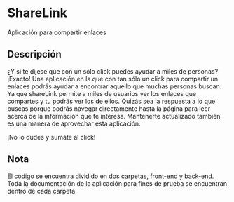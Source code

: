 # ShareLink

Aplicación para compartir enlaces

## Descripción

¿Y si te dijese que con un sólo click puedes ayudar a miles de personas?
¡Exacto!
Una aplicación en la que con tan sólo un click para compartir un enlaces podrás ayudar a encontrar aquello que muchas personas buscan.
Ya que shareLink permite a miles de usuarios ver los enlaces que compartes y tu podrás ver los de ellos. Quizás sea la respuesta a lo que buscas porque
podrás navegar directamente hasta la página para leer acerca de la información que te interesa.
Mantenerte actualizado también es una manera de aprovechar esta aplicación.

¡No lo dudes y sumáte al click!

## Nota

El código se encuentra dividido en dos carpetas, front-end y back-end.
Toda la documentación de la aplicación para fines de prueba se encuentran dentro de cada carpeta
